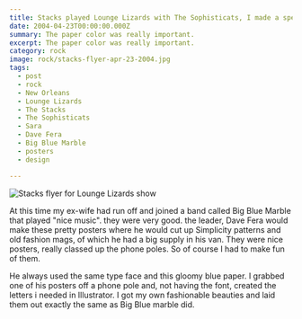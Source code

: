 ```yaml
---
title: Stacks played Lounge Lizards with The Sophisticats, I made a special flyer.
date: 2004-04-23T00:00:00.000Z
summary: The paper color was really important.
excerpt: The paper color was really important.
category: rock
image: rock/stacks-flyer-apr-23-2004.jpg
tags:
  - post 
  - rock
  - New Orleans
  - Lounge Lizards
  - The Stacks
  - The Sophisticats
  - Sara
  - Dave Fera
  - Big Blue Marble
  - posters
  - design

---
```


![Stacks flyer for Lounge Lizards show](/static/img/rock/stacks-flyer-lounge-lizards-apr-23-2004.jpg "Stacks flyer for Lounge Lizards show")

At this time my ex-wife had run off and joined a band called Big Blue Marble that played "nice music". they were very good. the leader, Dave Fera would make these pretty posters where he would cut up Simplicity patterns and old fashion mags, of which he had a big supply in his van. They were nice posters, really classed up the phone poles. So of course I had to make fun of them. 

He always used the same type face and this gloomy blue paper. I grabbed one of his posters off a phone pole and, not having the font, created the letters i needed in Illustrator. I got my own fashionable beauties and laid them out exactly the same as Big Blue marble did.